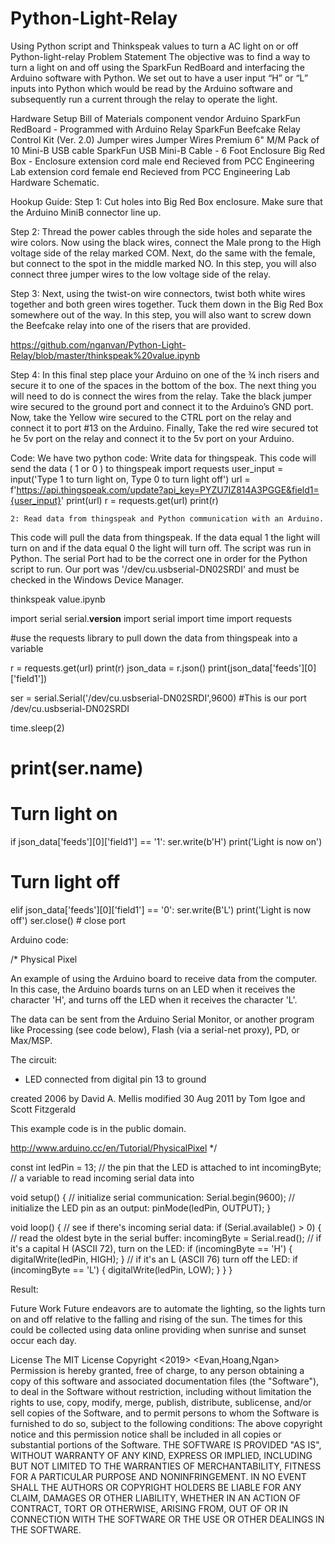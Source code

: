 # Python-Light-Relay
Using Python script and Thinkspeak values to turn a AC light on or off
Python-light-relay
Problem Statement
The objective was to find a way to turn a light on and off using the SparkFun RedBoard and interfacing the Arduino software with Python. We set out to have a user input “H” or “L” inputs into Python which would be read by the Arduino software and subsequently run a current through the relay to operate the light. 
 
Hardware Setup
Bill of Materials
component
vendor
Arduino
SparkFun RedBoard - Programmed with Arduino
Relay
SparkFun Beefcake Relay Control Kit (Ver. 2.0)
Jumper wires
Jumper Wires Premium 6" M/M Pack of 10
Mini-B USB cable
SparkFun USB Mini-B Cable - 6 Foot
Enclosure
Big Red Box - Enclosure
extension cord male end
Recieved from PCC Engineering Lab
extension cord female end
Recieved from PCC Engineering Lab
Hardware Schematic.

Hookup Guide:
Step 1:
	Cut holes into Big Red Box enclosure. Make sure that the Arduino MiniB connector line up.












Step 2: 
		Thread the power cables through the side holes and separate the wire colors.  Now using the black wires, connect the Male prong to the High voltage side of the relay marked COM. Next, do the same with the female, but connect to the spot in the middle marked NO. In this step, you will also connect three jumper wires to the low voltage side of the relay.








Step 3:
		Next, using the twist-on wire connectors, twist both white wires together and both green wires together. Tuck them down in the Big Red Box somewhere out of the way. In this step, you will also want to screw down the Beefcake relay into one of the risers that are provided. 





https://github.com/nganvan/Python-Light-Relay/blob/master/thinkspeak%20value.ipynb
















Step 4:
		In this final step place your Arduino on one of the ¾ inch risers and secure it to one of the spaces in the bottom of the box. The next thing you will need to do is connect the wires from the relay. Take the black jumper wire secured to the ground port and connect it to the Arduino’s GND port. Now, take the Yellow wire secured to the CTRL port on the relay and connect it to port #13 on the Arduino. Finally, Take the red wire secured tot he 5v port on the relay and connect it to the 5v port on your Arduino. 





















Code:
We have two python code:
Write data for thingspeak. 
This code will send the data ( 1 or 0 ) to thingspeak 
import requests 
user_input = input('Type 1 to turn light on, Type 0 to turn light off')
url = f'https://api.thingspeak.com/update?api_key=PYZU7IZ814A3PGGE&field1={user_input}'
print(url)
r = requests.get(url)
print(r)


	2: Read data from thingspeak and Python communication with an Arduino.
This code will pull the data from thingspeak. If the data equal 1 the light will turn on and if the data equal 0 the light will turn off.
The script was run in Python. The serial Port had to be the correct one in order for the Python script to run. Our port was '/dev/cu.usbserial-DN02SRDI' and must be checked in the Windows Device Manager.



thinkspeak value.ipynb



import serial
serial.__version__
import serial
import time
import requests

#use the requests library to pull down the data from thingspeak into a variable

r = requests.get(url)
print(r)
json_data = r.json()
print(json_data['feeds'][0]['field1'])

ser = serial.Serial('/dev/cu.usbserial-DN02SRDI',9600)   #This is our port /dev/cu.usbserial-DN02SRDI

time.sleep(2)
# print(ser.name)
 # Turn light on     
if json_data['feeds'][0]['field1'] == '1':
    ser.write(b'H') 
    print('Light is now on')

 # Turn light off        
elif json_data['feeds'][0]['field1'] == '0':
    ser.write(B'L')
    print('Light is now off')
ser.close()  # close port









Arduino code:

/*
  Physical Pixel

  An example of using the Arduino board to receive data from the computer. In
  this case, the Arduino boards turns on an LED when it receives the character
  'H', and turns off the LED when it receives the character 'L'.

  The data can be sent from the Arduino Serial Monitor, or another program like
  Processing (see code below), Flash (via a serial-net proxy), PD, or Max/MSP.

  The circuit:
  - LED connected from digital pin 13 to ground

  created 2006
  by David A. Mellis
  modified 30 Aug 2011
  by Tom Igoe and Scott Fitzgerald

  This example code is in the public domain.

  http://www.arduino.cc/en/Tutorial/PhysicalPixel
*/

const int ledPin = 13; // the pin that the LED is attached to
int incomingByte;      // a variable to read incoming serial data into

void setup() {
  // initialize serial communication:
  Serial.begin(9600);
  // initialize the LED pin as an output:
  pinMode(ledPin, OUTPUT);
}

void loop() {
  // see if there's incoming serial data:
  if (Serial.available() > 0) {
    // read the oldest byte in the serial buffer:
    incomingByte = Serial.read();
    // if it's a capital H (ASCII 72), turn on the LED:
    if (incomingByte == 'H') {
      digitalWrite(ledPin, HIGH);
    }
    // if it's an L (ASCII 76) turn off the LED:
    if (incomingByte == 'L') {
      digitalWrite(ledPin, LOW);
    }
  }
}













Result: 

 
 
Future Work
Future endeavors are to automate the lighting, so the lights turn on and off relative to the falling and rising of the sun. The times for this could be collected using data online providing when sunrise and sunset occur each day.
 
 
 
License
The MIT License
Copyright <2019> <Evan,Hoang,Ngan>
Permission is hereby granted, free of charge, to any person obtaining a copy of this software and associated documentation files (the "Software"), to deal in the Software without restriction, including without limitation the rights to use, copy, modify, merge, publish, distribute, sublicense, and/or sell copies of the Software, and to permit persons to whom the Software is furnished to do so, subject to the following conditions:
The above copyright notice and this permission notice shall be included in all copies or substantial portions of the Software.
THE SOFTWARE IS PROVIDED "AS IS", WITHOUT WARRANTY OF ANY KIND, EXPRESS OR IMPLIED, INCLUDING BUT NOT LIMITED TO THE WARRANTIES OF MERCHANTABILITY, FITNESS FOR A PARTICULAR PURPOSE AND NONINFRINGEMENT. IN NO EVENT SHALL THE AUTHORS OR COPYRIGHT HOLDERS BE LIABLE FOR ANY CLAIM, DAMAGES OR OTHER LIABILITY, WHETHER IN AN ACTION OF CONTRACT, TORT OR OTHERWISE, ARISING FROM, OUT OF OR IN CONNECTION WITH THE SOFTWARE OR THE USE OR OTHER DEALINGS IN THE SOFTWARE.






